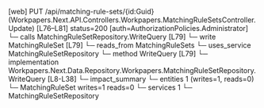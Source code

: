 [web] PUT /api/matching-rule-sets/{id:Guid}  (Workpapers.Next.API.Controllers.Workpapers.MatchingRuleSetsController.Update)  [L76–L81] status=200 [auth=AuthorizationPolicies.Administrator]
  └─ calls MatchingRuleSetRepository.WriteQuery [L79]
  └─ write MatchingRuleSet [L79]
    └─ reads_from MatchingRuleSets
  └─ uses_service MatchingRuleSetRepository
    └─ method WriteQuery [L79]
      └─ implementation Workpapers.Next.Data.Repository.Workpapers.MatchingRuleSetRepository.WriteQuery [L8-L38]
  └─ impact_summary
    └─ entities 1 (writes=1, reads=0)
      └─ MatchingRuleSet writes=1 reads=0
    └─ services 1
      └─ MatchingRuleSetRepository

